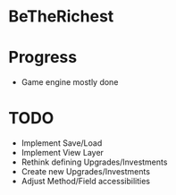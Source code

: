 # BeTheRichest

# Progress
* Game engine mostly done

# TODO
* Implement Save/Load
* Implement View Layer
* Rethink defining Upgrades/Investments
* Create new Upgrades/Investments
* Adjust Method/Field accessibilities
